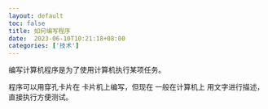 ```yaml
---
layout: default
toc: false
title: 如何编写程序
date:  2023-06-10T10:21:18+08:00
categories: ['技术']
---
```


编写计算机程序是为了使用计算机执行某项任务。

<!--more-->

程序可以用穿孔卡片在 卡片机上编写，但现在 一般在计算机上 用文字进行描述，直接执行方便测试。

